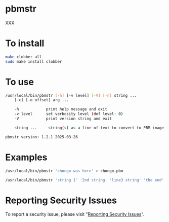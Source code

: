 # pbmstr

XXX


# To install

```sh
make clobber all
sudo make install clobber
```


# To use

```sh
/usr/local/bin/pbmstr [-h] [-v level] [-V] [-n] string ...
    [-c] [-o offset] arg ...

    -h            print help message and exit
    -v level      set verbosity level (def level: 0)
    -V            print version string and exit

    string ...	   string(s) as a line of text to convert to PBM image on stdout

pbmstr version: 1.2.1 2025-03-26
```


# Examples

```sh
/usr/local/bin/pbmstr 'chongo was here' > chongo.pbm
```

```sh
/usr/local/bin/pbmstr 'string 1' '2nd string' 'line3 string' 'the end' > foo.pbm
```


# Reporting Security Issues

To report a security issue, please visit "[Reporting Security Issues](https://github.com/lcn2/pbmstr/security/policy)".
